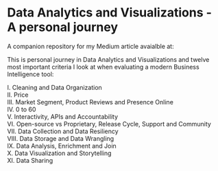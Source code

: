 # Data Analytics and Visualizations - A personal journey  

A companion repository for my Medium article avaialble at:

This is personal journey in Data Analytics and Visualizations and twelve most important criteria I look at when evaluating a modern Business Intelligence tool:

I. Cleaning and Data Organization   
II. Price  
III. Market Segment, Product Reviews and Presence Online  
IV. 0 to 60  
V. Interactivity, APIs and Accountability  
VI. Open-source vs Proprietary, Release Cycle, Support and Community   
VII. Data Collection and Data Resiliency  
VIII. Data Storage and Data Wrangling  
IX. Data Analysis, Enrichment and Join  
X. Data Visualization and Storytelling  
XI. Data Sharing  
  
